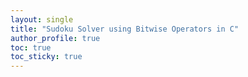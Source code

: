 ```yaml
---
layout: single
title: "Sudoku Solver using Bitwise Operators in C"
author_profile: true
toc: true
toc_sticky: true
---
```


